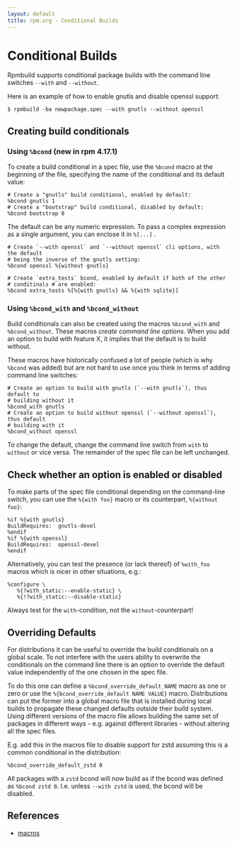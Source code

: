 ```yaml
---
layout: default
title: rpm.org - Conditional Builds
---
```

# Conditional Builds

Rpmbuild supports conditional package builds with the command line switches
`--with` and `--without`.

Here is an example of how to enable gnutls and disable openssl support:

```
$ rpmbuild -ba newpackage.spec --with gnutls --without openssl
```

## Creating build conditionals

### Using `%bcond` (new in rpm 4.17.1)

To create a build conditional in a spec file, use the `%bcond` macro at the
beginning of the file, specifying the name of the conditional and its default
value:

```
# Create a "gnutls" build conditional, enabled by default:
%bcond gnutls 1
# Create a "bootstrap" build conditional, disabled by default:
%bcond bootstrap 0
```

The default can be any numeric expression.
To pass a complex expression as a single argument, you can enclose it in
`%[...]` .

```
# Create `--with openssl` and `--without openssl` cli options, with the default
# being the inverse of the gnutls setting:
%bcond openssl %{without gnutls}

# Create `extra_tests` bcond, enabled by default if both of the other
# conditinals # are enabled:
%bcond extra_tests %[%{with gnutls} && %{with sqlite}]
```

### Using `%bcond_with` and `%bcond_without`

Build conditionals can also be created using the macros `%bcond_with` and
`%bcond_without`. These macros *create command line options*. When you add
an option to build with feature X, it implies that the default is to build
without.

These macros have historically confused a lot of people (which is why
`%bcond` was added) but are not hard to use once you think in terms
of adding command line switches:

```
# Create an option to build with gnutls (`--with gnutls`), thus default to
# building without it
%bcond_with gnutls
# Create an option to build without openssl (`--without openssl`), thus default
# building with it
%bcond_without openssl
```

To change the default, change the command line switch from `with` to `without`
or vice versa. The remainder of the spec file can be left unchanged.

## Check whether an option is enabled or disabled

To make parts of the spec file conditional depending on the command-line
switch, you can use the `%{with foo}` macro or its counterpart,
`%{without foo}`:

```
%if %{with gnutls}
BuildRequires:  gnutls-devel
%endif
%if %{with openssl}
BuildRequires:  openssl-devel
%endif
```

Alternatively, you can test the presence (or lack thereof) of `%with_foo`
macros which is nicer in other situations, e.g.:

```
%configure \
   %{?with_static:--enable-static} \
   %{!?with_static:--disable-static}
```

Always test for the `with`-condition, not the `without`-counterpart!

## Overriding Defaults

For distributions it can be useful to override the build conditionals on a global scale. To not interfere with the users ability to overwrite the conditionals on the command line there is an option to override the default value independently of the one chosen in the spec file.

To do this one can define a `%bcond_override_default_NAME` macro as one or zero or use the `%{bcond_override_default NAME VALUE}` macro. Distributions can put the former into a global macro file that is installed during local builds to propagate these changed defaults outside their build system. Using different versions of the macro file allows building the same set of packages in different ways - e.g. against different libraries - without altering all the spec files.

E.g. add this in the macros file to disable support for zstd assuming this is a common conditional in the distribution:
```
%bcond_override_default_zstd 0
```

All packages with a `zstd` bcond will now build as if the bcond was defined as `%bcond zstd 0`.
I.e. unless `--with zstd` is used, the bcond will be disabled.

## References
* [macros](https://github.com/rpm-software-management/rpm/blob/master/macros.in)
